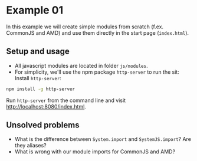 # Example 01

In this example we will create simple modules from scratch (f.ex. CommonJS and AMD) and use them directly in the start page (`index.html`).

## Setup and usage

- All javascript modules are located in folder `js/modules`.
- For simplicity, we'll use the npm package `http-server` to run the sit:
Install `http-server`:
```bash
npm install -g http-server
```

Run `http-server` from the command line and visit [http://localhost:8080/index.html](http://localhost:8080/index.html).

## Unsolved problems

- What is the difference between `System.import` and `SystemJS.import`? Are they aliases?
- What is wrong with our module imports for CommonJS and AMD?
